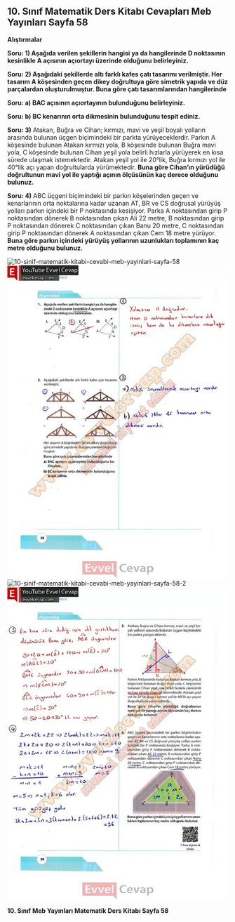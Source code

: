 ## 10. Sınıf Matematik Ders Kitabı Cevapları Meb Yayınları Sayfa 58

**Alıştırmalar**

**Soru: 1) Aşağıda verilen şekillerin hangisi ya da hangilerinde D noktasının kesinlikle A açısının açıortayı üzerinde olduğunu belirleyiniz.**

**Soru: 2) Aşağıdaki şekillerde altı farklı kafes çatı tasarımı verilmiştir. Her tasarım A köşesinden geçen dikey doğrultuya göre simetrik yapıda ve düz parçalardan oluşturulmuştur. Buna göre çatı tasarımlarından hangilerinde**

**Soru: a) BAC açısının açıortayının bulunduğunu belirleyiniz.**

**Soru: b) BC kenarının orta dikmesinin bulunduğunu tespit ediniz.**

**Soru: 3)** Atakan, Buğra ve Cihan; kırmızı, mavi ve yeşil boyalı yolların arasında bulunan üçgen biçimindeki bir parkta yürüyeceklerdir. Parkın A köşesinde bulunan Atakan kırmızı yola, B köşesinde bulunan Buğra mavi yola, C köşesinde bulunan Cihan yeşil yola belirli hızlarla yürüyerek en kısa sürede ulaşmak istemektedir. Atakan yeşil yol ile 20°lik, Buğra kırmızı yol ile 40°lik açı yapan doğrultularda yürümektedir. **Buna göre Cihan’ın yürüdüğü doğrultunun mavi yol ile yaptığı açının ölçüsünün kaç derece olduğunu bulunuz.**

**Soru: 4)** ABC üçgeni biçimindeki bir parkın köşelerinden geçen ve kenarlarının orta noktalarına kadar uzanan AT, BR ve CS doğrusal yürüyüş yolları parkın içindeki bir P noktasında kesişiyor. Parka A noktasından girip P noktasından dönerek B noktasından çıkan Ali 22 metre, B noktasından girip P noktasından dönerek C noktasından çıkan Banu 20 metre, C noktasından girip P noktasından dönerek A noktasından çıkan Cem 18 metre yürüyor. **Buna göre parkın içindeki yürüyüş yollarının uzunlukları toplamının kaç metre olduğunu bulunuz.**

![10-sinif-matematik-kitabi-cevabi-meb-yayinlari-sayfa-58]()![10-sinif-matematik-kitabi-cevabi-meb-yayinlari-sayfa-58](./image1.webp)  
 ![10-sinif-matematik-kitabi-cevabi-meb-yayinlari-sayfa-58-2]()![10-sinif-matematik-kitabi-cevabi-meb-yayinlari-sayfa-58-2](./image2.webp)

**10. Sınıf Meb Yayınları Matematik Ders Kitabı Sayfa 58**